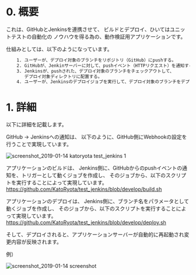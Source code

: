 # 0. 概要
これは、GitHubとJenkinsを連携させて、
ビルドとデプロイ、ひいてはユニットテストの自動化の
ノウハウを得る為の、動作検証用アプリケーションです。

仕組みとしては、以下のようになっています。

```txt
    1. ユーザーが、デプロイ対象のブランチをリポジトリ（GitHub）にpushする。
    2. GitHubが、Jenkinサーバーに対して、pushイベント（HTTPリクエスト）を通知する。
    3. Jenkinsが、pushされた、デプロイ対象のブランチをチェックアウトして、
       デプロイ対象ディレクトリに配置する。
    4. ユーザーが、Jenkinsのデプロイジョブを実行して、デプロイ対象のブランチをデプロイする。
```

# 1. 詳細

以下に詳細を記載します。

GitHub → Jenkinsへの通知は、
以下のように、GitHub側にWebhookの設定を行うことで実現しています。

![screenshot_2019-01-14 katoryota test_jenkins 1](https://user-images.githubusercontent.com/16982729/51110006-57b28d80-183a-11e9-9ed2-4b348e3fe54c.png)

アプリケーションのビルドは、
Jenkins側に、GitHubからのpushイベントの通知を、トリガーとして動くジョブを作成し、
そのジョブから、以下のスクリプトを実行することによって実現しています。
https://github.com/KatoRyota/test_jenkins/blob/develop/build.sh

アプリケーションのデプロイは、
Jenkins側に、ブランチ名をパラメータとして動くジョブを作成し、
そのジョブから、以下のスクリプトを実行することによって実現しています。
https://github.com/KatoRyota/test_jenkins/blob/develop/deploy.sh

そして、デプロイされると、アプリケーションサーバーが自動的に再起動され変更内容が反映されます。

例）

![screenshot_2019-01-14 screenshot](https://user-images.githubusercontent.com/16982729/51109394-7e6fc480-1838-11e9-9ad5-ddd9440cc5a5.png)

